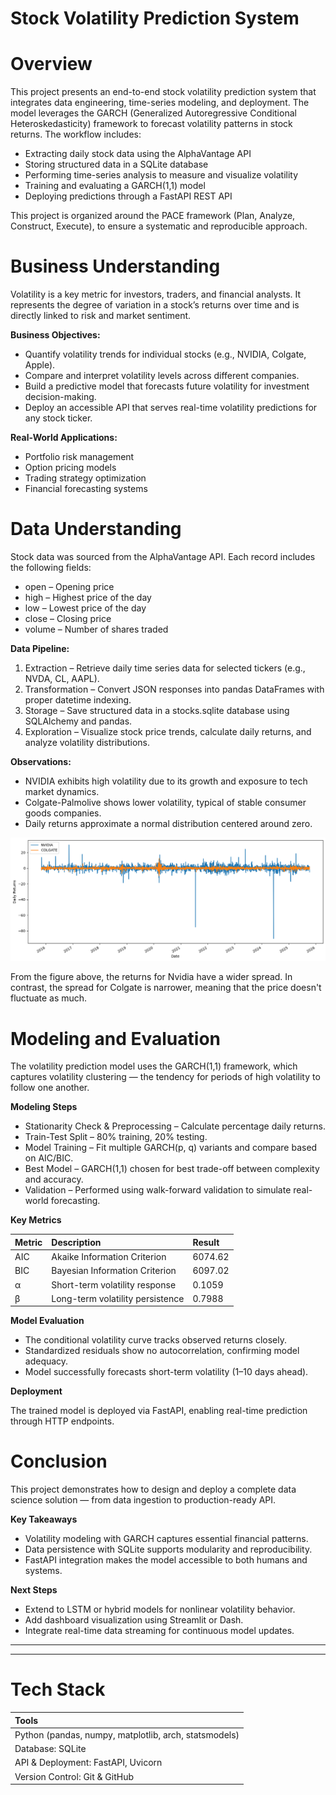 # **Stock Volatility Prediction System**
# Overview
This project presents an end-to-end stock volatility prediction system that integrates data engineering, time-series modeling, and deployment. The model leverages the GARCH (Generalized Autoregressive Conditional Heteroskedasticity) framework to forecast volatility patterns in stock returns. The workflow includes:
- Extracting daily stock data using the AlphaVantage API
- Storing structured data in a SQLite database
- Performing time-series analysis to measure and visualize volatility
- Training and evaluating a GARCH(1,1) model
- Deploying predictions through a FastAPI REST API

This project is organized around the PACE framework (Plan, Analyze, Construct, Execute), to ensure a systematic and reproducible approach.

# Business Understanding
Volatility is a key metric for investors, traders, and financial analysts. It represents the degree of variation in a stock’s returns over time and is directly linked to risk and market sentiment.

**Business Objectives:**
- Quantify volatility trends for individual stocks (e.g., NVIDIA, Colgate, Apple).
- Compare and interpret volatility levels across different companies.
- Build a predictive model that forecasts future volatility for investment decision-making.
- Deploy an accessible API that serves real-time volatility predictions for any stock ticker.

**Real-World Applications:**
- Portfolio risk management
- Option pricing models
- Trading strategy optimization
- Financial forecasting systems

# Data Understanding
Stock data was sourced from the AlphaVantage API. Each record includes the following fields:
- open – Opening price
- high – Highest price of the day
- low – Lowest price of the day
- close – Closing price
- volume – Number of shares traded

**Data Pipeline:**
1. Extraction – Retrieve daily time series data for selected tickers (e.g., NVDA, CL, AAPL).
2. Transformation – Convert JSON responses into pandas DataFrames with proper datetime indexing.
3. Storage – Save structured data in a stocks.sqlite database using SQLAlchemy and pandas.
4. Exploration – Visualize stock price trends, calculate daily returns, and analyze volatility distributions.

**Observations:**
- NVIDIA exhibits high volatility due to its growth and exposure to tech market dynamics.
- Colgate-Palmolive shows lower volatility, typical of stable consumer goods companies.
- Daily returns approximate a normal distribution centered around zero.

![Daily Returns of Nvidia and Colgate](images/nvidia_v_colgate.png)

From the figure above, the returns for Nvidia have a wider spread. In contrast, the spread for Colgate is narrower, meaning that the price doesn't fluctuate as much. 

# Modeling and Evaluation
The volatility prediction model uses the GARCH(1,1) framework, which captures volatility clustering — the tendency for periods of high volatility to follow one another.

**Modeling Steps**

- Stationarity Check & Preprocessing – Calculate percentage daily returns.
- Train-Test Split – 80% training, 20% testing.
- Model Training – Fit multiple GARCH(p, q) variants and compare based on AIC/BIC.
- Best Model – GARCH(1,1) chosen for best trade-off between complexity and accuracy.
- Validation – Performed using walk-forward validation to simulate real-world forecasting.

**Key Metrics**

| Metric | Description | Result
|:--- | :-------- | :-------- |
| AIC | Akaike Information Criterion | 6074.62 |
| BIC | Bayesian Information Criterion | 6097.02 |
| α | Short-term volatility response | 0.1059 |
| β | Long-term volatility persistence | 0.7988 |

**Model Evaluation**

- The conditional volatility curve tracks observed returns closely.
- Standardized residuals show no autocorrelation, confirming model adequacy.
- Model successfully forecasts short-term volatility (1–10 days ahead).

**Deployment**

The trained model is deployed via FastAPI, enabling real-time prediction through HTTP endpoints.

# Conclusion
This project demonstrates how to design and deploy a complete data science solution — from data ingestion to production-ready API.

**Key Takeaways**
- Volatility modeling with GARCH captures essential financial patterns.
- Data persistence with SQLite supports modularity and reproducibility.
- FastAPI integration makes the model accessible to both humans and systems.

**Next Steps**
- Extend to LSTM or hybrid models for nonlinear volatility behavior.
- Add dashboard visualization using Streamlit or Dash.
- Integrate real-time data streaming for continuous model updates.

----
----
# Tech Stack
| Tools |
|:--- |
| Python (pandas, numpy, matplotlib, arch, statsmodels) |
| Database: SQLite |
| API & Deployment: FastAPI, Uvicorn |
| Version Control: Git & GitHub |





